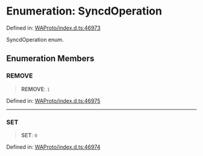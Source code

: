 # Enumeration: SyncdOperation

Defined in: [WAProto/index.d.ts:46973](https://github.com/Fokusdotid/Baileys/blob/8399cb6fd4e55090cdf57b06ffaae3e8a88880fe/WAProto/index.d.ts#L46973)

SyncdOperation enum.

## Enumeration Members

### REMOVE

> **REMOVE**: `1`

Defined in: [WAProto/index.d.ts:46975](https://github.com/Fokusdotid/Baileys/blob/8399cb6fd4e55090cdf57b06ffaae3e8a88880fe/WAProto/index.d.ts#L46975)

***

### SET

> **SET**: `0`

Defined in: [WAProto/index.d.ts:46974](https://github.com/Fokusdotid/Baileys/blob/8399cb6fd4e55090cdf57b06ffaae3e8a88880fe/WAProto/index.d.ts#L46974)
